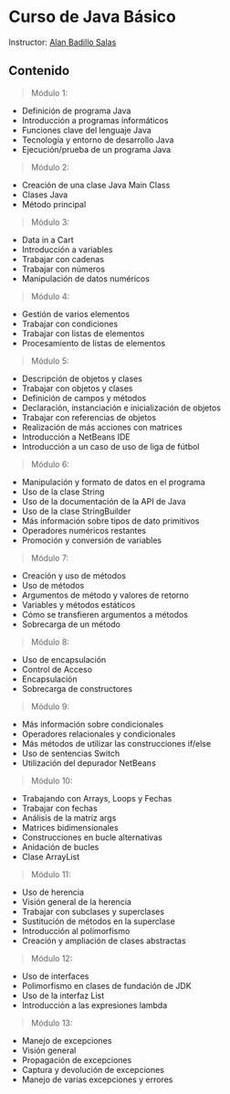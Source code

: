 # Curso de Java Básico

Instructor: [Alan Badillo Salas](mailto:alan@nomadacode.com)

## Contenido

> Módulo 1:
- Definición de programa Java
- Introducción a programas informáticos
- Funciones clave del lenguaje Java
- Tecnología y entorno de desarrollo Java
- Ejecución/prueba de un programa Java

> Módulo 2: 
- Creación de una clase Java Main Class
- Clases Java
- Método principal

> Módulo 3: 
- Data in a Cart
- Introducción a variables
- Trabajar con cadenas
- Trabajar con números
- Manipulación de datos numéricos

> Módulo 4: 
- Gestión de varios elementos
- Trabajar con condiciones
- Trabajar con listas de elementos
- Procesamiento de listas de elementos

> Módulo 5: 
- Descripción de objetos y clases
- Trabajar con objetos y clases
- Definición de campos y métodos
- Declaración, instanciación e inicialización de objetos
- Trabajar con referencias de objetos
- Realización de más acciones con matrices
- Introducción a NetBeans IDE
- Introducción a un caso de uso de liga de fútbol

> Módulo 6: 
- Manipulación y formato de datos en el programa
- Uso de la clase String
- Uso de la documentación de la API de Java
- Uso de la clase StringBuilder
- Más información sobre tipos de dato primitivos
- Operadores numéricos restantes
- Promoción y conversión de variables

> Módulo 7: 
- Creación y uso de métodos
- Uso de métodos
- Argumentos de método y valores de retorno
- Variables y métodos estáticos
- Cómo se transfieren argumentos a métodos
- Sobrecarga de un método

> Módulo 8: 
- Uso de encapsulación
- Control de Acceso
- Encapsulación
- Sobrecarga de constructores

> Módulo 9: 
- Más información sobre condicionales
- Operadores relacionales y condicionales  
- Más métodos de utilizar las construcciones if/else
- Uso de sentencias Switch
- Utilización del depurador NetBeans

> Módulo 10: 
- Trabajando con Arrays, Loops y Fechas
- Trabajar con fechas
- Análisis de la matriz args
- Matrices bidimensionales
- Construcciones en bucle alternativas
- Anidación de bucles
- Clase ArrayList

> Módulo 11: 
- Uso de herencia
- Visión general de la herencia
- Trabajar con subclases y superclases
- Sustitución de métodos en la superclase
- Introducción al polimorfismo
- Creación y ampliación de clases abstractas

> Módulo 12: 
- Uso de interfaces
- Polimorfismo en clases de fundación de JDK
- Uso de la interfaz List
- Introducción a las expresiones lambda

> Módulo 13: 
- Manejo de excepciones
- Visión general
- Propagación de excepciones
- Captura y devolución de excepciones
- Manejo de varias excepciones y errores
